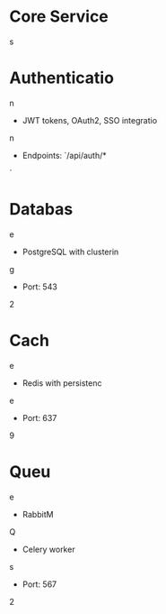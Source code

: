 

# Core Service

s

#

# Authenticatio

n

- JWT tokens, OAuth2, SSO integratio

n

- Endpoints: `/api/auth/*

`

#

# Databas

e

- PostgreSQL with clusterin

g

- Port: 543

2

#

# Cach

e

- Redis with persistenc

e

- Port: 637

9

#

# Queu

e

- RabbitM

Q

 + Celery worker

s

- Port: 567

2
